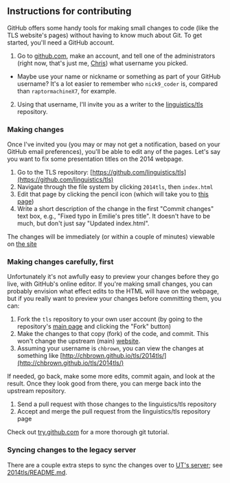 ## Instructions for contributing

GitHub offers some handy tools for making small changes to code (like the TLS website's pages) without having to know much about Git. To get started, you'll need a GitHub account.

1. Go to [github.com](https://github.com/), make an account, and tell one of the administrators (right now, that's just me, [Chris](io@henrian.com)) what username you picked.
  * Maybe use your name or nickname or something as part of your GitHub username? It's a lot easier to remember who `nick9_coder` is, compared than `raptormachineX7`, for example.
2. Using that username, I'll invite you as a writer to the [linguistics/tls](https://github.com/linguistics/tls) repository.


### Making changes

Once I've invited you (you may or may not get a notification, based on your GitHub email preferences), you'll be able to edit any of the pages. Let's say you want to fix some presentation titles on the 2014 webpage.

1. Go to the TLS repository: [https://github.com/linguistics/tls](https://github.com/linguistics/tls)
2. Navigate through the file system by clicking `2014tls`, then `index.html`
3. Edit that page by clicking the pencil icon (which will take you to [this page](https://github.com/linguistics/tls/edit/gh-pages/2014tls/index.html))
4. Write a short description of the change in the first "Commit changes" text box, e.g., "Fixed typo in Emilie's pres title". It doesn't have to be much, but don't just say "Updated index.html".

The changes will be immediately (or within a couple of minutes) viewable on [the site](http://linguistics.github.io/tls/2014tls/)


### Making changes carefully, first

Unfortunately it's not awfully easy to preview your changes before they go live, with GitHub's online editor. If you're making small changes, you can probably envision what effect edits to the HTML will have on the webpage, but if you really want to preview your changes before committing them, you can:

1. Fork the `tls` repository to your own user account (by going to the repository's [main page](https://github.com/linguistics/tls) and clicking the "Fork" button)
2. Make the changes to that copy (fork) of the code, and commit. This won't change the upstream (main) [website](http://linguistics.github.io/tls/).
3. Assuming your username is `chbrown`, you can view the changes at something like [http://chbrown.github.io/tls/2014tls/](http://chbrown.github.io/tls/2014tls/)

If needed, go back, make some more edits, commit again, and look at the result.
Once they look good from there, you can merge back into the upstream repository.

1. Send a pull request with those changes to the linguistics/tls repository
2. Accept and merge the pull request from the linguistics/tls repository page

Check out [try.github.com](https://try.github.io/) for a more thorough git tutorial.


### Syncing changes to the legacy server

There are a couple extra steps to sync the changes over to [UT's server](http://uts.cc.utexas.edu/~tls/); see [2014tls/README.md](https://github.com/linguistics/tls/blob/gh-pages/2014tls/README.md).
